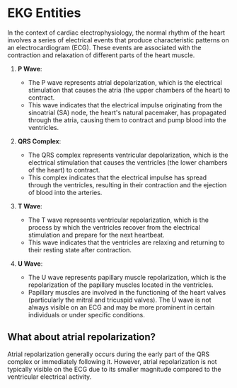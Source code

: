 # EKG Entities
In the context of cardiac electrophysiology, the normal rhythm of the heart involves a series of electrical events that 
produce characteristic patterns on an electrocardiogram (ECG). These events are associated with the contraction and relaxation 
of different parts of the heart muscle.

1. **P Wave**:
   - The P wave represents atrial depolarization, which is the electrical stimulation that causes the atria (the upper chambers of the heart) to contract. 
   - This wave indicates that the electrical impulse originating from the sinoatrial (SA) node, the heart's natural pacemaker, has propagated through the atria, causing them to contract and pump blood into the ventricles.

2. **QRS Complex**:
   - The QRS complex represents ventricular depolarization, which is the electrical stimulation that causes the ventricles (the lower chambers of the heart) to contract.
   - This complex indicates that the electrical impulse has spread through the ventricles, resulting in their contraction and the ejection of blood into the arteries.

3. **T Wave**:
   - The T wave represents ventricular repolarization, which is the process by which the ventricles recover from the electrical stimulation and prepare for the next heartbeat.
   - This wave indicates that the ventricles are relaxing and returning to their resting state after contraction.

4. **U Wave**:
   - The U wave represents papillary muscle repolarization, which is the repolarization of the papillary muscles located in the ventricles.
   - Papillary muscles are involved in the functioning of the heart valves (particularly the mitral and tricuspid valves). The U wave is not always visible on an ECG and may be more prominent in certain individuals or under specific conditions.

## What about atrial repolarization?
Atrial repolarization generally occurs  during the early part of the QRS complex or immediately following it. 
However, atrial repolarization is not typically visible on the ECG due to its smaller magnitude compared to the ventricular electrical activity.

